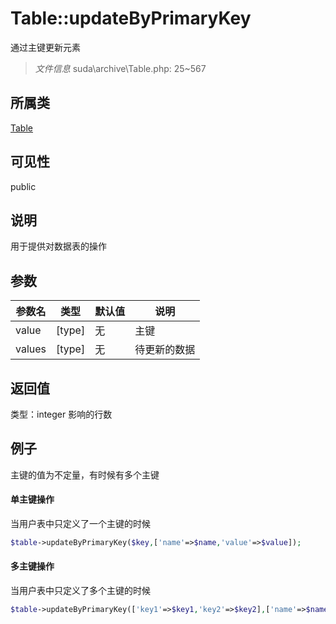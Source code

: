 # Table::updateByPrimaryKey
通过主键更新元素
> *文件信息* suda\archive\Table.php: 25~567
## 所属类 

[Table](../Table.md)

## 可见性

  public  
## 说明


用于提供对数据表的操作

## 参数

| 参数名 | 类型 | 默认值 | 说明 |
|--------|-----|-------|-------|
| value |  [type] | 无 |  主键 |
| values |  [type] | 无 |  待更新的数据 |

## 返回值
类型：integer
 影响的行数

## 例子

主键的值为不定量，有时候有多个主键

#### 单主键操作
当用户表中只定义了一个主键的时候

```php
$table->updateByPrimaryKey($key,['name'=>$name,'value'=>$value]);
```

#### 多主键操作

当用户表中只定义了多个主键的时候

```php
$table->updateByPrimaryKey(['key1'=>$key1,'key2'=>$key2],['name'=>$name,'value'=>$value]);
```